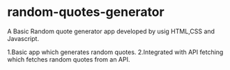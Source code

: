 # random-quotes-generator
A Basic Random quote generator app developed by usig HTML,CSS and Javascript.

1.Basic app which generates random quotes.
2.Integrated with API fetching which fetches random quotes from an API.
